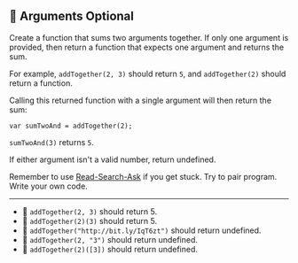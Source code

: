 🚀 Arguments Optional
---------------------

Create a function that sums two arguments together. If only one argument is provided, then return a function that expects one argument and returns the sum.

For example, `addTogether(2, 3)` should return `5`, and `addTogether(2)` should return a function.

Calling this returned function with a single argument will then return the sum:

`var sumTwoAnd = addTogether(2);`

`sumTwoAnd(3)` returns `5`.

If either argument isn't a valid number, return undefined.

Remember to use [Read-Search-Ask](https://www.freecodecamp.org/forum/t/how-to-get-help-when-you-are-stuck-coding/19514) if you get stuck. Try to pair program. Write your own code.

* * *

*   🧪 `addTogether(2, 3)` should return 5.
*   🧪 `addTogether(2)(3)` should return 5.
*   🧪 `addTogether("http://bit.ly/IqT6zt")` should return undefined.
*   🧪 `addTogether(2, "3")` should return undefined.
*   🧪 `addTogether(2)([3])` should return undefined.